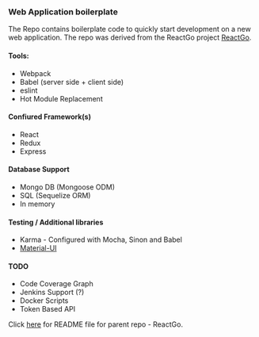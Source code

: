 ### Web Application boilerplate
The Repo contains boilerplate code to quickly start development on a new web application.
The repo was derived from the ReactGo project [ReactGo](https://github.com/reactGo/reactGo).

#### Tools:
- Webpack
- Babel (server side + client side)
- eslint
- Hot Module Replacement

#### Confiured Framework(s)
- React
- Redux
- Express

#### Database Support
- Mongo DB (Mongoose ODM)
- SQL (Sequelize ORM)
- In memory

#### Testing / Additional libraries
- Karma - Configured with Mocha, Sinon and Babel
- [Material-UI](http://www.material-ui.com/)

#### TODO
- Code Coverage Graph
- Jenkins Support (?)
- Docker Scripts
- Token Based API

Click [here](docs/ReactGoREADME.md) for README file for parent repo - ReactGo.
